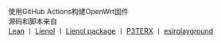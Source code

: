 

使用GitHub Actions构建OpenWrt固件  
源码和脚本来自  
[Lean](https://github.com/coolsnowwolf/lede)  丨  [ Lienol](https://github.com/Lienol/openwrt-actions )  丨  [ Lienol package](https://github.com/Lienol/openwrt-package )  丨  [P3TERX](https://github.com/P3TERX/Actions-OpenWrt)  丨  [esirplayground](https://github.com/esirplayground/AutoBuild-OpenWrt)  
